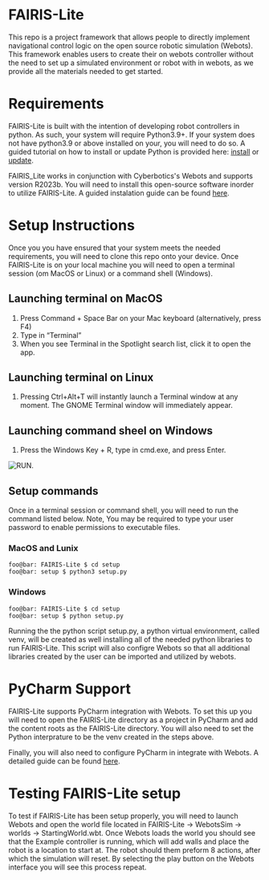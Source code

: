 # FAIRIS-Lite
This repo is a project framework that allows people to directly implement navigational control logic on the open source robotic simulation  (Webots). This framework enables users to create their on webots controller without the need to set up a simulated environment or robot with in webots, as we provide all the materials needed to get started.

# Requirements

FAIRIS-Lite is built with the intention of developing robot controllers in python. As such, your system will require Python3.9+. If your system does not have python3.9 or above installed on your, you will need to do so. A guided tutorial on how to install or update Python is provided here: [install](https://realpython.com/installing-python/) or [update](https://www.pythoncentral.io/how-to-update-python/).

FAIRIS_Lite works in conjunction with Cyberbotics's Webots and supports version R2023b. You will need to install this open-source software inorder to utilize FAIRIS-Lite. A guided instalation guide can be found [here](https://cyberbotics.com/doc/guide/installation-procedure).

# Setup Instructions

Once you you have ensured that your system meets the needed requirements, you will need to clone this repo onto your device. Once FAIRIS-Lite is on your local machine you will need to open a terminal session (om MacOS or Linux) or a command shell (Windows).

## Launching terminal on MacOS

1. Press Command + Space Bar on your Mac keyboard (alternatively, press F4)
2. Type in “Terminal”
3. When you see Terminal in the Spotlight search list, click it to open the app.

## Launching terminal on Linux

1. Pressing Ctrl+Alt+T will instantly launch a Terminal window at any moment. The GNOME Terminal window will immediately appear.

## Launching command sheel on Windows

1. Press the Windows Key + R, type in cmd.exe, and press Enter.

![RUN.](https://www.majorgeeks.com/content/file/4355_ways%20to%20open%20the%20command%20prompt%20in%20windows%2011%201.jpg)

## Setup commands

Once in a terminal session or command shell, you will need to run the command listed below. Note, You may be required to type your user password to enable permissions to executable files. 

### MacOS and Lunix
```shell
foo@bar: FAIRIS-Lite $ cd setup
foo@bar: setup $ python3 setup.py

```

### Windows
```shell
foo@bar: FAIRIS-Lite $ cd setup
foo@bar: setup $ python setup.py

```

Running the the python script setup.py, a python virtual environment, called venv, will be created as well installing all of the needed python libraries to run FAIRIS-Lite. This script will also configre Webots so that all additional libraries created by the user can be imported and utilized by webots. 

# PyCharm Support

FAIRIS-Lite supports PyCharm integration with Webots. To set this up you will need to open the FAIRIS-Lite directory as a project in PyCharm and add the content roots as the FAIRIS-Lite directory. You will also need to set the Python interprature to be the venv created  in the steps above.

Finally, you will also need to configure PyCharm in integrate with Webots. A detailed guide can be found [here](https://cyberbotics.com/doc/guide/using-your-ide#pycharm).

# Testing FAIRIS-Lite setup

To test if FAIRIS-Lite has been setup properly, you will need to launch Webots and open the world file located in FAIRIS-Lite -> WebotsSim -> worlds -> StartingWorld.wbt. Once Webots loads the world you should see that the Example controller is running, which will add walls and place the robot is a location to start at. The robot should them preform 8 actions, after which the simulation will reset. By selecting the play button on the Webots interface you will see this process repeat. 


